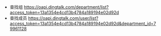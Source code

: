 * 查找组
  https://oapi.dingtalk.com/department/list?access_token=13a1354e4cd13b4784a189194e02d92d
*  查找成员
  https://oapi.dingtalk.com/user/list?access_token=13a1354e4cd13b4784a189194e02d92d&department_id=79961128